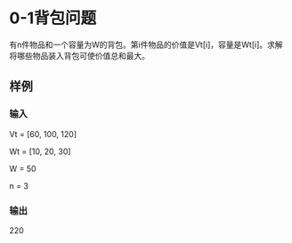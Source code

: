 # 0-1背包问题
有n件物品和一个容量为W的背包。第i件物品的价值是Vt[i]，容量是Wt[i]。求解将哪些物品装入背包可使价值总和最大。
## 样例
### 输入
Vt = [60, 100, 120]

Wt = [10, 20, 30]

W = 50

n = 3
### 输出
220
